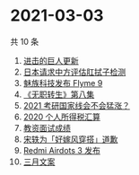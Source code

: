 # 2021-03-03

共 10 条

<!-- BEGIN ZHIHUSEARCH -->
<!-- 最后更新时间 Wed Mar 03 2021 07:09:18 GMT+0800 (CST) -->
1. [进击的巨人更新](https://www.zhihu.com/search?q=进击的巨人)
1. [日本请求中方评估肛拭子检测](https://www.zhihu.com/search?q=肛拭子)
1. [魅族科技发布 Flyme 9](https://www.zhihu.com/search?q=flyme9)
1. [《无职转生》第八集](https://www.zhihu.com/search?q=无职转生)
1. [2021 考研国家线会不会猛涨？](https://www.zhihu.com/search?q=考研国家线)
1. [2020 个人所得税汇算](https://www.zhihu.com/search?q=个人所得税)
1. [教资面试成绩](https://www.zhihu.com/search?q=教资面试成绩)
1. [宋轶为「好嫁风穿搭」道歉](https://www.zhihu.com/search?q=宋轶道歉)
1. [Redmi Airdots 3 发布](https://www.zhihu.com/search?q=airdots3)
1. [三月文案](https://www.zhihu.com/search?q=三月文案)
<!-- END ZHIHUSEARCH -->
